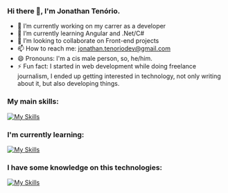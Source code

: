 ### Hi there 👋, I'm Jonathan Tenório.

<!--
**tenoriodasilva31/tenoriodasilva31** is a ✨ _special_ ✨ repository because its `README.md` (this file) appears on your GitHub profile.

Here are some ideas to get you started:
-->
- 🔭 I’m currently working on my carrer as a developer
- 🌱 I’m currently learning Angular and .Net/C#
- 👯 I’m looking to collaborate on Front-end projects
- 📫 How to reach me: jonathan.tenoriodev@gmail.com
- 😄 Pronouns: I'm a cis male person, so, he/him.
- ⚡ Fun fact: I started in web development while doing freelance journalism, I ended up getting interested in technology, not only writing about it, but also developing things.

### My main skills:

[![My Skills](https://skillicons.dev/icons?i=js,html,css,ts,nodejs,git,github)](https://skillicons.dev)

### I'm currently learning:

[![My Skills](https://skillicons.dev/icons?i=angular,dotnet,cs)](https://skillicons.dev)

### I have some knowledge on this technologies:
[![My Skills](https://skillicons.dev/icons?i=c,cpp,py,java,aws,gcp,kotlin,react,php,rust,go)](https://skillicons.dev)
